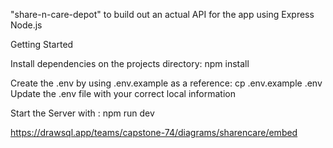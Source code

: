 "share-n-care-depot" to build out an actual API for the app using Express Node.js

Getting Started

Install dependencies on the projects directory: npm install

Create the .env by using .env.example as a reference: cp .env.example .env Update the .env file with your correct local information

Start the Server with : npm run dev

https://drawsql.app/teams/capstone-74/diagrams/sharencare/embed
